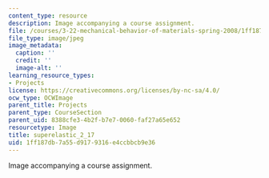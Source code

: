 ```yaml
---
content_type: resource
description: Image accompanying a course assignment.
file: /courses/3-22-mechanical-behavior-of-materials-spring-2008/1ff187db7a55d9179316e4ccbbcb9e36_superelastic_2_17.jpg
file_type: image/jpeg
image_metadata:
  caption: ''
  credit: ''
  image-alt: ''
learning_resource_types:
- Projects
license: https://creativecommons.org/licenses/by-nc-sa/4.0/
ocw_type: OCWImage
parent_title: Projects
parent_type: CourseSection
parent_uid: 8388cfe3-4b2f-b7e7-0060-faf27a65e652
resourcetype: Image
title: superelastic_2_17
uid: 1ff187db-7a55-d917-9316-e4ccbbcb9e36
---
```

Image accompanying a course assignment.